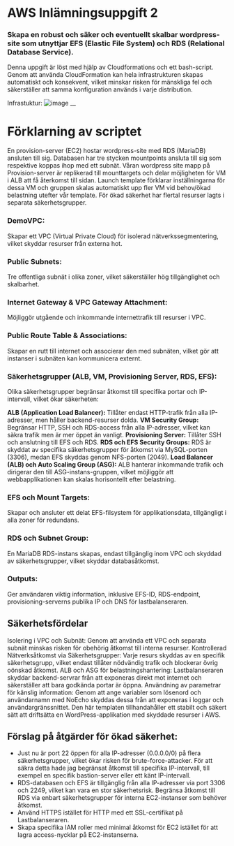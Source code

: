# AWS Inlämningsuppgift 2
### Skapa en robust och säker och eventuellt skalbar wordpress-site som utnyttjar EFS (Elastic File System) och RDS (Relational Database Service).

Denna uppgift är löst med hjälp av Cloudformations och ett bash-script. Genom att använda CloudFormation kan hela infrastrukturen skapas automatiskt och konsekvent, vilket minskar risken för mänskliga fel och säkerställer att samma konfiguration används i varje distribution.

Infrastuktur:
![image](https://github.com/user-attachments/assets/053cbb37-bda8-412a-bc4b-eb4d7c242bb6)
__

# Förklarning av scriptet

En provision-server (EC2) hostar wordpress-site med RDS (MariaDB) ansluten till sig. Databasen har tre stycken mountpoints ansluta till sig som respektive koppas ihop med ett subnät. Våran wordpress site mapp på Provision-server är replikerad till mounttargets och delar möjligheten för VM i ALB att få återkomst till sidan. Launch template förklarar inställningarna för dessa VM och gruppen skalas automatiskt upp fler VM vid behov/ökad belastning utefter vår template. För ökad säkerhet har flertal resurser lagts i separata säkerhetsgrupper.

### DemoVPC:
Skapar ett VPC (Virtual Private Cloud) för isolerad nätverkssegmentering, vilket skyddar resurser från externa hot.

### Public Subnets: 
Tre offentliga subnät i olika zoner, vilket säkerställer hög tillgänglighet och skalbarhet.

### Internet Gateway & VPC Gateway Attachment: 
Möjliggör utgående och inkommande internettrafik till resurser i VPC.

### Public Route Table & Associations: 
Skapar en rutt till internet och associerar den med subnäten, vilket gör att instanser i subnäten kan kommunicera externt.

### Säkerhetsgrupper (ALB, VM, Provisioning Server, RDS, EFS): 
Olika säkerhetsgrupper begränsar åtkomst till specifika portar och IP-intervall, vilket ökar säkerheten:

**ALB (Application Load Balancer):**
Tillåter endast HTTP-trafik från alla IP-adresser, men håller backend-resurser dolda.
**VM Security Group:**
Begränsar HTTP, SSH och RDS-access från alla IP-adresser, vilket kan säkra trafik men är mer öppet än vanligt.
**Provisioning Server:**
Tillåter SSH och anslutning till EFS och RDS.
**RDS och EFS Security Groups:**
RDS är skyddat av specifika säkerhetsgrupper för åtkomst via MySQL-porten (3306), medan EFS skyddas genom NFS-porten (2049).
**Load Balancer (ALB) och Auto Scaling Group (ASG):**
ALB hanterar inkommande trafik och dirigerar den till ASG-instans-gruppen, vilket möjliggör att webbapplikationen kan skalas horisontellt efter belastning.

### EFS och Mount Targets: 
Skapar och ansluter ett delat EFS-filsystem för applikationsdata, tillgängligt i alla zoner för redundans.

### RDS och Subnet Group: 
En MariaDB RDS-instans skapas, endast tillgänglig inom VPC och skyddad av säkerhetsgrupper, vilket skyddar databasåtkomst.

### Outputs: 
Ger användaren viktig information, inklusive EFS-ID, RDS-endpoint, provisioning-serverns publika IP och DNS för lastbalanseraren.

## Säkerhetsfördelar
Isolering i VPC och Subnät: Genom att använda ett VPC och separata subnät minskas risken för obehörig åtkomst till interna resurser.
Kontrollerad Nätverksåtkomst via Säkerhetsgrupper: Varje resurs skyddas av en specifik säkerhetsgrupp, vilket endast tillåter nödvändig trafik och blockerar övrig oönskad åtkomst.
ALB och ASG för belastningshantering: Lastbalanseraren skyddar backend-servrar från att exponeras direkt mot internet och säkerställer att bara godkända portar är öppna.
Användning av parametrar för känslig information: Genom att ange variabler som lösenord och användarnamn med NoEcho skyddas dessa från att exponeras i loggar och användargränssnittet.
Den här templaten tillhandahåller ett stabilt och säkert sätt att driftsätta en WordPress-applikation med skyddade resurser i AWS.

## Förslag på åtgärder för ökad säkerhet:
- Just nu är port 22 öppen för alla IP-adresser (0.0.0.0/0) på flera säkerhetsgrupper, vilket ökar risken för brute-force-attacker. För att säkra detta hade jag begränsat åtkomst till specifika IP-intervall, till exempel en specifik bastion-server eller ett känt IP-intervall.
- RDS-databasen och EFS är tillgänglig från alla IP-adresser via port 3306 och 2249, vilket kan vara en stor säkerhetsrisk. Begränsa åtkomst till RDS via enbart säkerhetsgrupper för interna EC2-instanser som behöver åtkomst.
- Använd HTTPS istället för HTTP med ett SSL-certifikat på Lastbalanseraren.
- Skapa specifika IAM roller med minimal åtkomst för EC2 istället för att lagra access-nycklar på EC2-instanserna.
